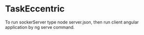 # TaskEccentric
To run sockerServer type node server.json, then run client angular application by ng serve command.
